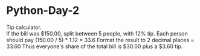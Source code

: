 # Python-Day-2
Tip calculator.
<br>
If the bill was $150.00, split between 5 people, with 12% tip.
Each person should pay (150.00 / 5) * 1.12 = 33.6
Format the result to 2 decimal places = 33.60
Thus everyone's share of the total bill is $30.00 plus a $3.60 tip.
